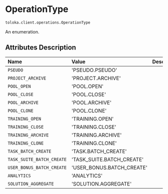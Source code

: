 # OperationType
`toloka.client.operations.OperationType`

An enumeration.

## Attributes Description

| Name | Value | Description |
| :------| :-----------| :----------| 
`PSEUDO`|'PSEUDO.PSEUDO'|<p></p>
`PROJECT_ARCHIVE`|'PROJECT.ARCHIVE'|<p></p>
`POOL_OPEN`|'POOL.OPEN'|<p></p>
`POOL_CLOSE`|'POOL.CLOSE'|<p></p>
`POOL_ARCHIVE`|'POOL.ARCHIVE'|<p></p>
`POOL_CLONE`|'POOL.CLONE'|<p></p>
`TRAINING_OPEN`|'TRAINING.OPEN'|<p></p>
`TRAINING_CLOSE`|'TRAINING.CLOSE'|<p></p>
`TRAINING_ARCHIVE`|'TRAINING.ARCHIVE'|<p></p>
`TRAINING_CLONE`|'TRAINING.CLONE'|<p></p>
`TASK_BATCH_CREATE`|'TASK.BATCH_CREATE'|<p></p>
`TASK_SUITE_BATCH_CREATE`|'TASK_SUITE.BATCH_CREATE'|<p></p>
`USER_BONUS_BATCH_CREATE`|'USER_BONUS.BATCH_CREATE'|<p></p>
`ANALYTICS`|'ANALYTICS'|<p></p>
`SOLUTION_AGGREGATE`|'SOLUTION.AGGREGATE'|<p></p>

